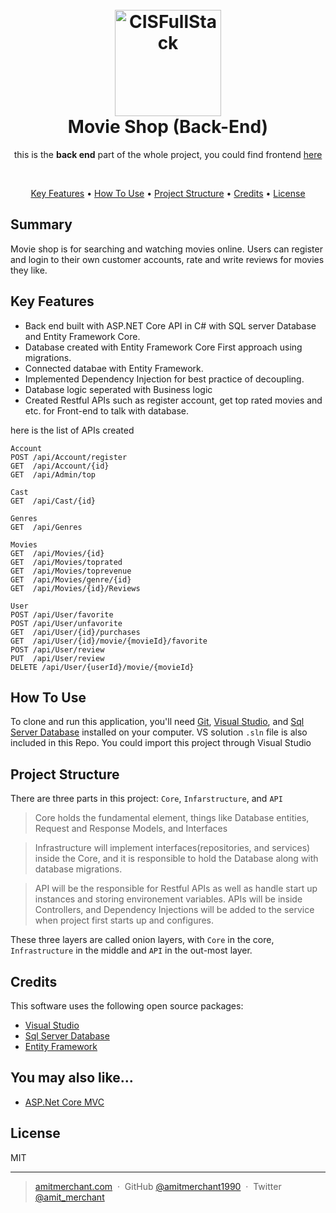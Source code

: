 <h1 align="center">
  <br>
  <a href="https://github.com/kenanlv"><img src="https://pngimg.com/uploads/letter_m/letter_m_PNG79.png" alt="CISFullStack" width="170"></a>
  <br>
  Movie Shop (Back-End)
  <br>
</h1>


<p align="center"> 
this is the <b>back end</b> part of the whole project, you could find frontend <a href="https://github.com/kenanlv/KenanLv.ClientInfoSystem.FrontEnd">here</a>
</p>
<br>
<p align="center">
  <a href="#key-features">Key Features</a> •
  <a href="#how-to-use">How To Use</a> •
  <a href="#proj-struct">Project Structure</a> •
  <a href="#credits">Credits</a> •
  <a href="#license">License</a>
</p>


## Summary
Movie shop is for searching and watching movies online. Users can register and login to their own customer accounts, rate and write reviews for movies they like.

## Key Features

* Back end built with ASP.NET Core API in C# with SQL server Database and Entity Framework Core.
* Database created with Entity Framework Core First approach using migrations.
* Connected databae with Entity Framework.
* Implemented Dependency Injection for best practice of decoupling.
* Database logic seperated with Business logic
* Created Restful APIs such as register account, get top rated movies and etc. for Front-end to talk with database.

here is the list of APIs created
```
Account
POST /api​/Account​/register
GET  /api​/Account​/{id}
GET  /api​/Admin​/top

Cast
GET  /api​/Cast​/{id}

Genres
GET  /api​/Genres

Movies​
GET ​ /api​/Movies​/{id}
GET  /api​/Movies​/toprated
GET  ​/api​/Movies​/toprevenue
GET  ​/api​/Movies​/genre​/{id}
GET  /api​/Movies​/{id}​/Reviews

User
POST /api​/User​/favorite
POST /api​/User​/unfavorite
GET  ​/api​/User​/{id}​/purchases
GET  ​/api​/User​/{id}​/movie​/{movieId}​/favorite
POST /api​/User​/review
PUT  /api​/User​/review
DELETE /api​/User​/{userId}​/movie​/{movieId}
```


## How To Use

To clone and run this application, you'll need [Git](https://git-scm.com), [Visual Studio](https://visualstudio.microsoft.com/), and [Sql Server Database](https://www.microsoft.com/en-us/sql-server/sql-server-2019) installed on your computer. VS solution `.sln` file is also included in this Repo. You could import this project through Visual Studio

## Project Structure

There are three parts in this project: `Core`, `Infarstructure`, and `API`
> Core holds the fundamental element, things like Database entities, Request and Response Models, and Interfaces

> Infrastructure will implement interfaces(repositories, and services) inside the Core, and it is responsible to hold the Database along with database migrations. 

> API will be the responsible for Restful APIs as well as handle start up instances and storing environement variables. APIs will be inside Controllers, and Dependency Injections will be added to the service when project first starts up and configures.

These three layers are called onion layers, with `Core` in the core, `Infrastructure` in the middle and `API` in the out-most layer.

## Credits

This software uses the following open source packages:

- [Visual Studio](https://visualstudio.microsoft.com/)
- [Sql Server Database](https://www.microsoft.com/en-us/sql-server/sql-server-2019)
- [Entity Framework](https://docs.microsoft.com/en-us/ef/)


## You may also like...

- [ASP.Net Core MVC](https://docs.microsoft.com/en-us/aspnet/core/mvc/overview?view=aspnetcore-5.0)

## License

MIT

---

> [amitmerchant.com](https://www.amitmerchant.com) &nbsp;&middot;&nbsp;
> GitHub [@amitmerchant1990](https://github.com/amitmerchant1990) &nbsp;&middot;&nbsp;
> Twitter [@amit_merchant](https://twitter.com/amit_merchant)

